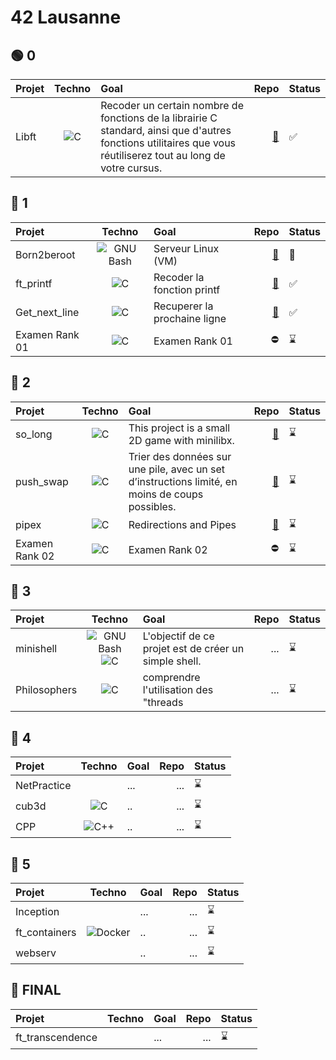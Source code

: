 # 42 Lausanne

## 🟢 0
| Projet           | Techno                                                                                                     |Goal                                                                                                                                                             | Repo                                                  |Status|
| :--------------- |:---------------:                                                                                           |:-----                                                                                                                                                           |-----:                                                 |------|
| Libft            |<img alt="C" 			        src="https://img.shields.io/badge/-C-A8B9CC?logo=C&logoColor=white"/>             |Recoder un certain nombre de fonctions de la librairie C standard, ainsi que d'autres fonctions utilitaires que vous réutiliserez tout au long de votre cursus.  |[🔗](https://github.com/Madness807/42_libft)           |✅|

## 🔵 1
| Projet            | Techno                                                                                                    |Goal                                                                                                                                                             |Repo                                                    |Status|
| :---------------  |:---------------:                                                                                          | :-----                                                                                                                                                          |-----:                                                  |------|
| Born2beroot       | <img alt="GNU Bash" 		src="https://img.shields.io/badge/-Bash-4EAA25?logo=GNU Bash&logoColor=white"/>   | Serveur Linux (VM)                                                                                                                                              |  [🔗](https://github.com/Madness807/42_Born2beroot)    |🚧|
| ft_printf         | <img alt="C" 			      src="https://img.shields.io/badge/-C-A8B9CC?logo=C&logoColor=white"/>             | Recoder la fonction printf                                                                                                                                      |  [🔗](https://github.com/Madness807/42_ft_printf)      |✅|
| Get_next_line     | <img alt="C" 			      src="https://img.shields.io/badge/-C-A8B9CC?logo=C&logoColor=white"/>             | Recuperer la prochaine ligne                                                                                                                                    | [🔗](https://github.com/Madness807/42_get_next_line)   |✅|
| Examen Rank 01    | <img alt="C" 			      src="https://img.shields.io/badge/-C-A8B9CC?logo=C&logoColor=white"/>             |Examen Rank 01                                                                                                                                                   |   ⛔️                                                     |⌛️|

## 🔴 2
| Projet            | Techno                                                                                                    |Goal                                                                                                                                                             |Repo                                                     |Status|
| :---------------  |:---------------:                                                                                          | :-----                                                                                                                                                          | -----:                                                  |------| 
| so_long           | <img alt="C" 			      src="https://img.shields.io/badge/-C-A8B9CC?logo=C&logoColor=white"/>             |This project is a small 2D game with minilibx.                                                                                                                   | [🔗](https://github.com/Madness807/so_long)              |⌛️|
| push_swap         | <img alt="C" 			      src="https://img.shields.io/badge/-C-A8B9CC?logo=C&logoColor=white"/>             |Trier des données sur une pile, avec un set d’instructions limité, en moins de coups possibles.                                                                  | [🔗](https://github.com/Madness807/42_push_swap)         |⌛️|
| pipex             | <img alt="C" 			      src="https://img.shields.io/badge/-C-A8B9CC?logo=C&logoColor=white"/>             |Redirections and Pipes                                                                                                                                           | [🔗](https://github.com/Madness807/42_pipex)             |⌛️|
| Examen Rank 02    | <img alt="C" 			      src="https://img.shields.io/badge/-C-A8B9CC?logo=C&logoColor=white"/>             |Examen Rank 02                                                                                                                                                   | ⛔️                                                       |⌛️|

## 🔴 3
| Projet            | Techno                                                                                                     |Goal                                                                                                                                                            |Repo                                                       |Status|
| :---------------  |:---------------:                                                                                           |:-----                                                                                                                                                          | -----:                                                    |------| 
| minishell         | <img alt="GNU Bash" 		src="https://img.shields.io/badge/-Bash-4EAA25?logo=GNU Bash&logoColor=white"/><img alt="C" src="https://img.shields.io/badge/-C-A8B9CC?logo=C&logoColor=white"/>        |L'objectif de ce projet est de créer un simple shell.                     |...                                                        |⌛️|
| Philosophers      | <img alt="C" 			      src="https://img.shields.io/badge/-C-A8B9CC?logo=C&logoColor=white"/>              |comprendre l'utilisation des "threads                                                                                                                                                             |...                                                        |⌛️|

## 🔴 4
| Projet            | Techno                                                                                                      |Goal                                                                                                                                                           |Repo                                                       |Status|
| :---------------  |:---------------:                                                                                            |:-----                                                                                                                                                        | -----:                                                    |------| 
| NetPractice       |                                                                                                             |...                                                                                                                                                            |  ...                                                      |⌛️|
| cub3d             | <img alt="C" 			      src="https://img.shields.io/badge/-C-A8B9CC?logo=C&logoColor=white"/>               |..                                                                                                                                                             | ...                                                       |⌛️|
| CPP               | <img alt="C++" 			    src="https://img.shields.io/badge/-C++-00599C?logo=C++&logoColor=white"/>           |..                                                                                                                                                             | ...                                                       |⌛️|

## 🔴 5
| Projet            | Techno                                                                                                      |Goal                                                                                                                                                           |Repo                                                       |Status|
| :---------------  |:---------------:                                                                                            |:-----                                                                                                                                                         | -----:                                                    |------| 
| Inception         |                                                                                                             |...                                                                                                                                                            |  ...                                                      |⌛️|
| ft_containers     | <img alt="Docker" 		src="https://img.shields.io/badge/-Docker-2496ED?logo=Docker&logoColor=white"/>       |..                                                                                                                                                             | ...                                                       |⌛️|
| webserv           |                                                                                                             |..                                                                                                                                                             | ...                                                       |⌛️|

## 🔴 FINAL
| Projet            | Techno                                                                                                      |Goal                                                                                                                                                           |Repo                                                       |Status|
| :---------------  |:---------------:                                                                                            |:-----                                                                                                                                                         |-----:                                                      |------| 
| ft_transcendence  |                                                                                                             |...                                                                                                                                                            |...                                                        |⌛️|

